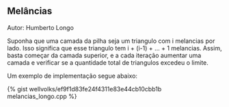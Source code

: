 ## <div id="melancias">Melâncias</div>

Autor: Humberto Longo

Suponha que uma camada da pilha seja um triangulo com i melancias por lado. Isso significa que esse triangulo tem i + (i-1) + ... + 1 melancias. 
Assim, basta começar da camada superior, e a cada iteração aumentar uma camada e verificar se a quantidade total de triangulos excedeu o limite.

Um exemplo de implementação segue abaixo:

{% gist wellvolks/ef9f1d83fe24f4311e83e44cb10cbb1b melancias_longo.cpp %}
